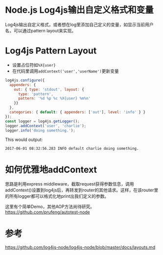 Node.js Log4js输出自定义格式和变量
===
Log4js输出自定义格式，或者想在log里添加自己定义的变量，如显示当前用户名，可以通过pattern layout来实现。

# Log4js Pattern Layout
* 设置占位符如`%X{user}`
* 在代码里调用`addContext('user','userName')`更新变量

```javascript
log4js.configure({
  appenders: {
    out: { type: 'stdout', layout: {
      type: 'pattern',
      pattern: '%d %p %c %X{user} %m%n'
    }}
  },
  categories: { default: { appenders: ['out'], level: 'info' } }
});
const logger = log4js.getLogger();
logger.addContext('user', 'charlie');
logger.info('doing something.');
```

This would output:

```
2017-06-01 08:32:56.283 INFO default charlie doing something.
```

# 如何优雅地addContext
思路是利用express middleware，截取request获得参数信息，调用addContext()设置到log4js后，再转发到router的其他请求。这样，在该router里的所有logger都可以格式化地print出我们定义的参数。

这里有个简单Demo，其他AOP方法尚待研究。    
https://github.com/prufeng/autotest-node

# 参考
https://github.com/log4js-node/log4js-node/blob/master/docs/layouts.md